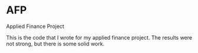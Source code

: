 # AFP
Applied Finance Project

This is the code that I wrote for my applied finance project. The results were not strong, but there is some solid work.
